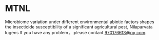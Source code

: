 # MTNL
Microbiome variation under different environmental abiotic factors shapes the insecticide susceptibility of a significant agricultural pest, Nilaparvata lugens
If you have any problem， please contant 970176613@qq.com.

